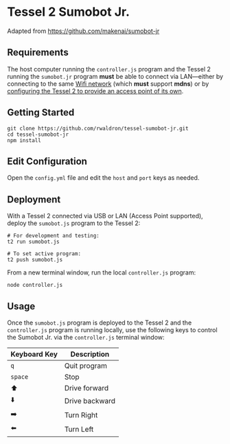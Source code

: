 # Tessel 2 Sumobot Jr.

Adapted from https://github.com/makenai/sumobot-jr

## Requirements

The host computer running the `controller.js` program and the Tessel 2 running the `sumobot.jr` program **must** be able to connect via LAN—either by connecting to the same [Wifi network](https://tessel.gitbooks.io/t2-docs/content/API/CLI.html#using-wifi) (which **must** support **mdns**) or by [configuring the Tessel 2 to provide an access point of its own](https://tessel.gitbooks.io/t2-docs/content/API/CLI.html#create-an-access-point). 

## Getting Started

```
git clone https://github.com/rwaldron/tessel-sumobot-jr.git
cd tessel-sumobot-jr
npm install 
```


## Edit Configuration

Open the `config.yml` file and edit the `host` and `port` keys as needed. 


## Deployment

With a Tessel 2 connected via USB or LAN (Access Point supported), deploy the `sumobot.js` program to the Tessel 2: 

```
# For development and testing:
t2 run sumobot.js

# To set active program:
t2 push sumobot.js 
```

From a new terminal window, run the local `controller.js` program: 

```
node controller.js
```

## Usage

Once the `sumobot.js` program is deployed to the Tessel 2 and the `controller.js` program is running locally, use the following keys to control the Sumobot Jr. via the `controller.js` terminal window: 

| Keyboard Key | Description |
| ------------ | ----------- |
| `q` | Quit program |
| `space` | Stop |
| ⬆️ | Drive forward |
| ⬇️ | Drive backward |
| ➡️ | Turn Right |
| ⬅️ | Turn Left |


